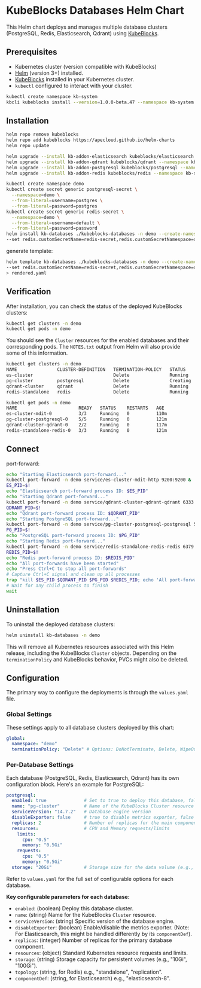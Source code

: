 # KubeBlocks Databases Helm Chart

This Helm chart deploys and manages multiple database clusters (PostgreSQL, Redis, Elasticsearch, Qdrant) using [KubeBlocks](https://kubeblocks.io/).

## Prerequisites

*   Kubernetes cluster (version compatible with KubeBlocks)
*   [Helm](https://helm.sh/docs/intro/install/) (version 3+) installed.
*   [KubeBlocks](https://kubeblocks.io/docs/preview/user_docs/installation) installed in your Kubernetes cluster.
*   `kubectl` configured to interact with your cluster.

```bash
kubectl create namespace kb-system
kbcli kubeblocks install --version=1.0.0-beta.47 --namespace kb-system
```


## Installation

```bash
helm repo remove kubeblocks
helm repo add kubeblocks https://apecloud.github.io/helm-charts
helm repo update

helm upgrade --install kb-addon-elasticsearch kubeblocks/elasticsearch --namespace kb-system --version 1.0.0-alpha.0
helm upgrade --install kb-addon-qdrant kubeblocks/qdrant --namespace kb-system --version 1.0.0-alpha.0
helm upgrade --install kb-addon-postgresql kubeblocks/postgresql --namespace kb-system --version 1.0.0-alpha.0
helm upgrade --install kb-addon-redis kubeblocks/redis --namespace kb-system --version 1.0.0-alpha.0
```

```bash
kubectl create namespace demo
kubectl create secret generic postgresql-secret \
  --namespace=demo \
  --from-literal=username=postgres \
  --from-literal=password=postgres
kubectl create secret generic redis-secret \
  --namespace=demo \
  --from-literal=username=default \
  --from-literal=password=password
helm install kb-databases ./kubeblocks-databases -n demo --create-namespace \
--set redis.customSecretName=redis-secret,redis.customSecretNamespace=demo,postgresql.customSecretName=postgresql-secret,postgresql.customSecretNamespace=demo
```

generate template: 
```bash
helm template kb-databases ./kubeblocks-databases -n demo --create-namespace \
--set redis.customSecretName=redis-secret,redis.customSecretNamespace=demo,postgresql.customSecretName=postgresql-secret,postgresql.customSecretNamespace=demo \
> rendered.yaml
```

## Verification

After installation, you can check the status of the deployed KubeBlocks clusters:

```bash
kubectl get clusters -n demo
kubectl get pods -n demo
```


You should see the `Cluster` resources for the enabled databases and their corresponding pods. The `NOTES.txt` output from Helm will also provide some of this information.

```bash
kubectl get clusters -n demo
NAME               CLUSTER-DEFINITION   TERMINATION-POLICY   STATUS     AGE
es-cluster                              Delete               Running    121m
pg-cluster         postgresql           Delete               Creating   121m
qdrant-cluster     qdrant               Delete               Running    121m
redis-standalone   redis                Delete               Running    121m

kubectl get pods -n demo
NAME                       READY   STATUS    RESTARTS   AGE
es-cluster-mdit-0          3/3     Running   0          110m
pg-cluster-postgresql-0    5/5     Running   0          121m
qdrant-cluster-qdrant-0    2/2     Running   0          117m
redis-standalone-redis-0   3/3     Running   0          121m
```

## Connect

port-forward:
```bash
echo "Starting Elasticsearch port-forward..."
kubectl port-forward -n demo service/es-cluster-mdit-http 9200:9200 &
ES_PID=$!
echo "Elasticsearch port-forward process ID: $ES_PID"
echo "Starting Qdrant port-forward..."
kubectl port-forward -n demo service/qdrant-cluster-qdrant-qdrant 6333:6333 &
QDRANT_PID=$!
echo "Qdrant port-forward process ID: $QDRANT_PID"
echo "Starting PostgreSQL port-forward..."
kubectl port-forward -n demo service/pg-cluster-postgresql-postgresql 5432:5432 &
PG_PID=$!
echo "PostgreSQL port-forward process ID: $PG_PID"
echo "Starting Redis port-forward..."
kubectl port-forward -n demo service/redis-standalone-redis-redis 6379:6379 &
REDIS_PID=$!
echo "Redis port-forward process ID: $REDIS_PID"
echo "All port-forwards have been started"
echo "Press Ctrl+C to stop all port-forwards"
# Capture Ctrl+C signal and clean up all processes
trap "kill $ES_PID $QDRANT_PID $PG_PID $REDIS_PID; echo 'All port-forwards stopped'; exit" INT
# Wait for any child process to finish
wait
```

## Uninstallation

To uninstall the deployed database clusters:

```bash
helm uninstall kb-databases -n demo
```
This will remove all Kubernetes resources associated with this Helm release, including the KubeBlocks `Cluster` objects. Depending on the `terminationPolicy` and KubeBlocks behavior, PVCs might also be deleted.


## Configuration

The primary way to configure the deployments is through the `values.yaml` file.

### Global Settings

These settings apply to all database clusters deployed by this chart:

```yaml
global:
  namespace: "demo"
  terminationPolicy: "Delete" # Options: DoNotTerminate, Delete, WipeOut
```

### Per-Database Settings

Each database (PostgreSQL, Redis, Elasticsearch, Qdrant) has its own configuration block. Here's an example for PostgreSQL:

```yaml
postgresql:
  enabled: true              # Set to true to deploy this database, false to skip
  name: "pg-cluster"         # Name of the KubeBlocks Cluster resource
  serviceVersion: "14.7.2"   # Database engine version
  disableExporter: false     # true to disable metrics exporter, false to enable
  replicas: 2                # Number of replicas for the main component
  resources:                 # CPU and Memory requests/limits
    limits:
      cpu: "0.5"
      memory: "0.5Gi"
    requests:
      cpu: "0.5"
      memory: "0.5Gi"
  storage: "20Gi"            # Storage size for the data volume (e.g., PVC)
```

Refer to `values.yaml` for the full set of configurable options for each database.

**Key configurable parameters for each database:**

*   `enabled`: (boolean) Deploy this database cluster.
*   `name`: (string) Name for the KubeBlocks `Cluster` resource.
*   `serviceVersion`: (string) Specific version of the database engine.
*   `disableExporter`: (boolean) Enable/disable the metrics exporter. (Note: For Elasticsearch, this might be handled differently by its `componentDef`).
*   `replicas`: (integer) Number of replicas for the primary database component.
*   `resources`: (object) Standard Kubernetes resource requests and limits.
*   `storage`: (string) Storage capacity for persistent volumes (e.g., "10Gi", "100Gi").
*   `topology`: (string, for Redis) e.g., "standalone", "replication".
*   `componentDef`: (string, for Elasticsearch) e.g., "elasticsearch-8".